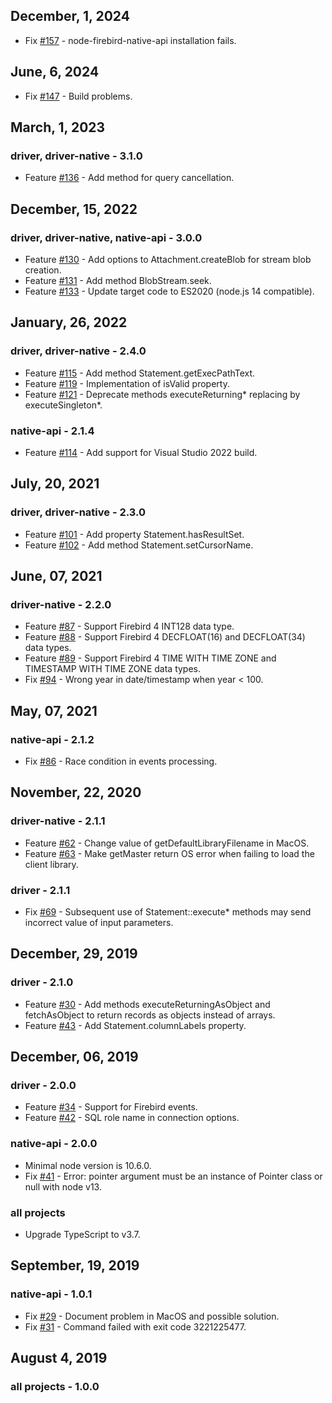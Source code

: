 ## December, 1, 2024

- Fix [#157](https://github.com/asfernandes/node-firebird-drivers/issues/157) - node-firebird-native-api installation fails.

## June, 6, 2024

- Fix [#147](https://github.com/asfernandes/node-firebird-drivers/issues/147) - Build problems.

## March, 1, 2023

### driver, driver-native - 3.1.0

- Feature [#136](https://github.com/asfernandes/node-firebird-drivers/pull/136) - Add method for query cancellation.

## December, 15, 2022

### driver, driver-native, native-api - 3.0.0

- Feature [#130](https://github.com/asfernandes/node-firebird-drivers/issues/130) - Add options to Attachment.createBlob for stream blob creation.
- Feature [#131](https://github.com/asfernandes/node-firebird-drivers/issues/131) - Add method BlobStream.seek.
- Feature [#133](https://github.com/asfernandes/node-firebird-drivers/issues/133) - Update target code to ES2020 (node.js 14 compatible).

## January, 26, 2022

### driver, driver-native - 2.4.0

- Feature [#115](https://github.com/asfernandes/node-firebird-drivers/issues/115) - Add method Statement.getExecPathText.
- Feature [#119](https://github.com/asfernandes/node-firebird-drivers/pull/119) - Implementation of isValid property.
- Feature [#121](https://github.com/asfernandes/node-firebird-drivers/issues/121) - Deprecate methods executeReturning* replacing by executeSingleton*.

### native-api - 2.1.4

- Feature [#114](https://github.com/asfernandes/node-firebird-drivers/issues/114) - Add support for Visual Studio 2022 build.

## July, 20, 2021

### driver, driver-native - 2.3.0

- Feature [#101](https://github.com/asfernandes/node-firebird-drivers/issues/101) - Add property Statement.hasResultSet.
- Feature [#102](https://github.com/asfernandes/node-firebird-drivers/issues/102) - Add method Statement.setCursorName.

## June, 07, 2021

### driver-native - 2.2.0

- Feature [#87](https://github.com/asfernandes/node-firebird-drivers/issues/87) - Support Firebird 4 INT128 data type.
- Feature [#88](https://github.com/asfernandes/node-firebird-drivers/issues/88) - Support Firebird 4 DECFLOAT(16) and DECFLOAT(34) data types.
- Feature [#89](https://github.com/asfernandes/node-firebird-drivers/issues/89) - Support Firebird 4 TIME WITH TIME ZONE and TIMESTAMP WITH TIME ZONE data types.
- Fix [#94](https://github.com/asfernandes/node-firebird-drivers/issues/94) - Wrong year in date/timestamp when year < 100.

## May, 07, 2021

### native-api - 2.1.2

- Fix [#86](https://github.com/asfernandes/node-firebird-drivers/issues/86) - Race condition in events processing.

## November, 22, 2020

### driver-native - 2.1.1

- Feature [#62](https://github.com/asfernandes/node-firebird-drivers/issues/62) - Change value of getDefaultLibraryFilename in MacOS.
- Feature [#63](https://github.com/asfernandes/node-firebird-drivers/issues/63) - Make getMaster return OS error when failing to load the client library.

### driver - 2.1.1

- Fix [#69](https://github.com/asfernandes/node-firebird-drivers/issues/69) - Subsequent use of Statement::execute\* methods may send incorrect value of input parameters.

## December, 29, 2019

### driver - 2.1.0

- Feature [#30](https://github.com/asfernandes/node-firebird-drivers/issues/30) - Add methods executeReturningAsObject and fetchAsObject to return records as objects instead of arrays.
- Feature [#43](https://github.com/asfernandes/node-firebird-drivers/issues/43) - Add Statement.columnLabels property.

## December, 06, 2019

### driver - 2.0.0

- Feature [#34](https://github.com/asfernandes/node-firebird-drivers/issues/34) - Support for Firebird events.
- Feature [#42](https://github.com/asfernandes/node-firebird-drivers/pull/42) - SQL role name in connection options.

### native-api - 2.0.0

- Minimal node version is 10.6.0.
- Fix [#41](https://github.com/asfernandes/node-firebird-drivers/issues/41) - Error: pointer argument must be an instance of Pointer class or null with node v13.

### all projects

- Upgrade TypeScript to v3.7.

## September, 19, 2019

### native-api - 1.0.1

- Fix [#29](https://github.com/asfernandes/node-firebird-drivers/issues/29) - Document problem in MacOS and possible solution.
- Fix [#31](https://github.com/asfernandes/node-firebird-drivers/issues/31) - Command failed with exit code 3221225477.

## August 4, 2019

### all projects - 1.0.0
